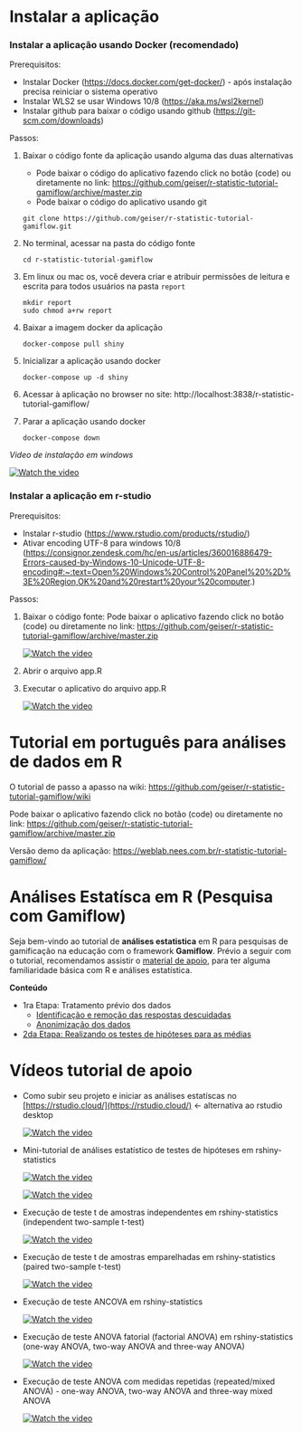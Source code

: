 # Instalar a aplicação

### Instalar a aplicação usando Docker (recomendado)

Prerequisitos:
- Instalar Docker (https://docs.docker.com/get-docker/) - após instalação precisa reiniciar o sistema operativo
- Instalar WLS2 se usar Windows 10/8 (https://aka.ms/wsl2kernel)
- Instalar github para baixar o código usando github (https://git-scm.com/downloads)

Passos:
1. Baixar o código fonte da aplicação usando alguma das duas alternativas
   - Pode baixar o código do aplicativo fazendo click no botão (code) ou diretamente no link: https://github.com/geiser/r-statistic-tutorial-gamiflow/archive/master.zip
   - Pode baixar o código do aplicativo usando git
   ```
   git clone https://github.com/geiser/r-statistic-tutorial-gamiflow.git
   ```

2. No terminal, acessar na pasta do código fonte
   ```
   cd r-statistic-tutorial-gamiflow
   ```

3. Em linux ou mac os, você devera criar e atribuir permissões de leitura e escrita para todos usuários na pasta `report`
   ```
   mkdir report
   sudo chmod a+rw report
   ```

4. Baixar a imagem docker da aplicação
   ```
   docker-compose pull shiny
   ```

5. Inicializar a aplicação usando docker
   ```
   docker-compose up -d shiny
   ```

6. Acessar à aplicação no browser no site: http://localhost:3838/r-statistic-tutorial-gamiflow/


7. Parar a aplicação usando docker
   ```
   docker-compose down
   ```

*Video de instalação em windows* 

   [![Watch the video](https://img.youtube.com/vi/aPuLWGwQYHU/hqdefault.jpg)](https://www.youtube.com/embed/aPuLWGwQYHU)



### Instalar a aplicação em r-studio

Prerequisitos:
- Instalar r-studio (https://www.rstudio.com/products/rstudio/)
- Ativar encoding UTF-8 para windows 10/8 (https://consignor.zendesk.com/hc/en-us/articles/360016886479-Errors-caused-by-Windows-10-Unicode-UTF-8-encoding#:~:text=Open%20Windows%20Control%20Panel%20%2D%3E%20Region,OK%20and%20restart%20your%20computer.)

Passos:
1. Baixar o código fonte: Pode baixar o aplicativo fazendo click no botão (code) ou diretamente no link: https://github.com/geiser/r-statistic-tutorial-gamiflow/archive/master.zip
   
   [![Watch the video](https://img.youtube.com/vi/Dcpdo4MW2g4/hqdefault.jpg)](https://www.youtube.com/embed/Dcpdo4MW2g4)
   
2. Abrir o arquivo app.R 
3. Executar o aplicativo do arquivo app.R 
   
   [![Watch the video](https://img.youtube.com/vi/5qjEO99wZuE/hqdefault.jpg)](https://www.youtube.com/embed/5qjEO99wZuE)


# Tutorial em português para análises de dados em R

O tutorial de passo a apasso na wiki:
https://github.com/geiser/r-statistic-tutorial-gamiflow/wiki

Pode baixar o aplicativo fazendo click no botão (code) ou diretamente no link: https://github.com/geiser/r-statistic-tutorial-gamiflow/archive/master.zip 

Versão demo da aplicação: https://weblab.nees.com.br/r-statistic-tutorial-gamiflow/

# Análises Estatísca em R (Pesquisa com Gamiflow)

Seja bem-vindo ao tutorial de **análises estatistica** em R para pesquisas de gamificação na educação com o framework **Gamiflow**.
Prévio a seguir com o tutorial, recomendamos assistir o [material de apoio](https://github.com/geiser/r-statistic-tutorial-gamiflow/wiki/material-de-apoio), para ter alguma familiaridade básica com R e análises estatística.

**Conteúdo**
* 1ra Etapa: Tratamento prévio dos dados
  * [Identificação e remoção das respostas descuidadas](https://github.com/geiser/r-statistic-tutorial-gamiflow/wiki/01-Identificação-e-remoção-das-respostas-descuidadas)
  * [Anonimização dos dados](https://github.com/geiser/r-statistic-tutorial-gamiflow/wiki/02-Anonimização-dos-dados)
* [2da Etapa: Realizando os testes de hipóteses para as médias](https://github.com/geiser/r-statistic-tutorial-gamiflow/wiki/03-Testes-de-hipóteses)
  

# Vídeos tutorial de apoio

* Como subir seu projeto e iniciar as análises estatíscas no [https://rstudio.cloud/](https://rstudio.cloud/) <- alternativa ao rstudio desktop

  [![Watch the video](https://img.youtube.com/vi/smMmkKKXuLw/hqdefault.jpg)](https://www.youtube.com/embed/smMmkKKXuLw)

* Mini-tutorial de análises estatístico de testes de hipóteses em rshiny-statistics

  [![Watch the video](https://img.youtube.com/vi/DEn4n4XeRx0/hqdefault.jpg)](https://www.youtube.com/embed/DEn4n4XeRx0)

  [![Watch the video](https://img.youtube.com/vi/Joi_k_NmWvM/hqdefault.jpg)](https://www.youtube.com/embed/Joi_k_NmWvM)

* Execução de teste t de amostras independentes em rshiny-statistics  (independent two-sample t-test) 

  [![Watch the video](https://img.youtube.com/vi/zzGPqNTpu70/hqdefault.jpg)](https://www.youtube.com/embed/zzGPqNTpu70)

* Execução de teste t de amostras emparelhadas em rshiny-statistics (paired two-sample t-test) 

  [![Watch the video](https://img.youtube.com/vi/SlZIFdrQr9o/hqdefault.jpg)](https://www.youtube.com/embed/SlZIFdrQr9o)

* Execução de teste ANCOVA em rshiny-statistics

  [![Watch the video](https://img.youtube.com/vi/kSDY78TxsLc/hqdefault.jpg)](https://www.youtube.com/embed/kSDY78TxsLc)

* Execução de teste ANOVA fatorial (factorial ANOVA) em rshiny-statistics (one-way ANOVA, two-way ANOVA and three-way ANOVA) 

  [![Watch the video](https://img.youtube.com/vi/MRhdolkQWdM/hqdefault.jpg)](https://www.youtube.com/embed/MRhdolkQWdM)

* Execução de teste ANOVA com medidas repetidas (repeated/mixed ANOVA) - one-way ANOVA, two-way ANOVA and three-way mixed ANOVA

  [![Watch the video](https://img.youtube.com/vi//hqdefault.jpg)](https://www.youtube.com/embed/)




